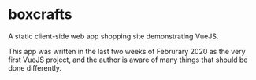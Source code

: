 # boxcrafts
A static client-side web app shopping site demonstrating VueJS.

This app was written in the last two weeks of Februrary 2020 as the very first VueJS project,
and the author is aware of many things that should be done differently.
